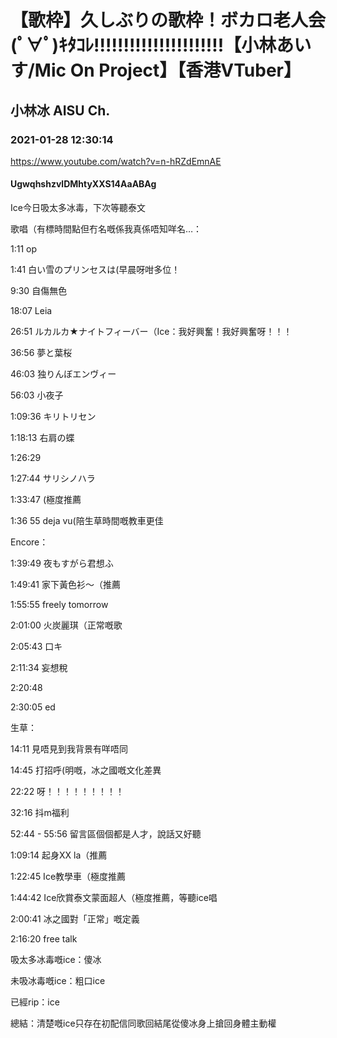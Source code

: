 # 【歌枠】久しぶりの歌枠！ボカロ老人会(ﾟ∀ﾟ)ｷﾀｺﾚ!!!!!!!!!!!!!!!!!!!!!!【小林あいす/Mic On Project】【香港VTuber】

## 小林冰 AISU Ch. 

### 2021-01-28 12:30:14

https://www.youtube.com/watch?v=n-hRZdEmnAE

#### UgwqhshzvlDMhtyXXS14AaABAg

Ice今日吸太多冰毒，下次等聽泰文

歌唱（有標時間點但冇名嘅係我真係唔知咩名…：

1:11 op

1:41 白い雪のプリンセスは(早晨呀咁多位！

9:30 自傷無色

18:07 Leia

26:51 ルカルカ★ナイトフィーバー（Ice：我好興奮！我好興奮呀！！！

36:56 夢と葉桜

46:03 独りんぼエンヴィー

56:03 小夜子

1:09:36 キリトリセン

1:18:13 右肩の蝶

1:26:29

1:27:44 サリシノハラ

1:33:47 (極度推薦

1:36 55 deja vu(陪生草時間嘅教車更佳

Encore：

1:39:49 夜もすがら君想ふ

1:49:41 家下黃色衫～（推薦

1:55:55 freely tomorrow

2:01:00 火炭麗琪（正常嘅歌

2:05:43 口キ

2:11:34 妄想稅

2:20:48 

2:30:05 ed

生草：

14:11 見唔見到我背景有咩唔同

14:45 打招呼(明嘅，冰之國嘅文化差異

22:22 呀！！！！！！！！！

32:16 抖m福利

52:44 - 55:56 留言區個個都是人才，說話又好聽

1:09:14 起身XX la（推薦

1:22:45 Ice教學車（極度推薦

1:44:42 Ice欣賞泰文蒙面超人（極度推薦，等聽ice唱

2:00:41 冰之國對「正常」嘅定義

2:16:20 free talk

吸太多冰毒嘅ice：傻冰

未吸冰毒嘅ice：粗口ice

已經rip：ice

總結：清楚嘅ice只存在初配信同歌回結尾從傻冰身上搶回身體主動權

